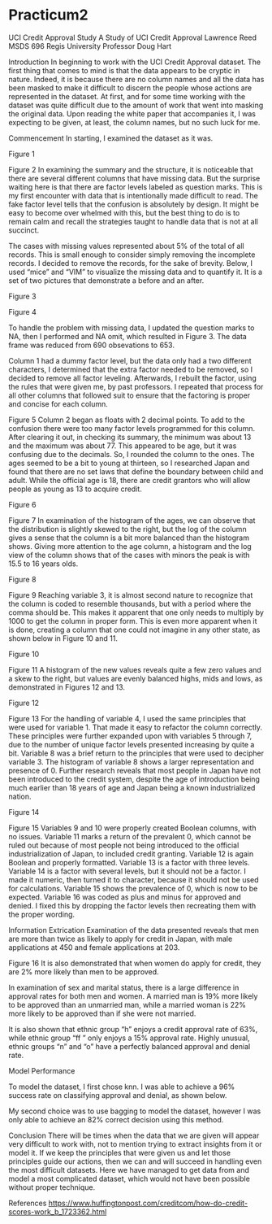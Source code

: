 # Practicum2
UCI Credit Approval Study
A Study of UCI Credit Approval
Lawrence Reed
MSDS 696 Regis University
Professor Doug Hart



Introduction
	In beginning to work with the UCI Credit Approval dataset. The first thing that comes to mind is that the data appears to be cryptic in nature.  Indeed, it is because there are no column names and all the data has been masked to make it difficult to discern the people whose actions are represented in the dataset.  At first, and for some time working with the dataset was quite difficult due to the amount of work that went into masking the original data.  Upon reading the white paper that accompanies it, I was expecting to be given, at least, the column names, but no such luck for me.  

Commencement
In starting, I examined the dataset as it was.  

 
Figure 1
 
Figure 2
In examining the summary and the structure, it is noticeable that there are several different columns that have missing data.  But the surprise waiting here is that there are factor levels labeled as question marks.  This is my first encounter with data that is intentionally made difficult to read.  The fake factor level tells that the confusion is absolutely by design.  It might be easy to become over whelmed with this, but the best thing to do is to remain calm and recall the strategies taught to handle data that is not at all succinct.

The cases with missing values represented about 5% of the total of all records.  This is small enough to consider simply removing the incomplete records.  I decided to remove the records, for the sake of brevity.  Below, I used “mice” and “VIM” to visualize the missing data and to quantify it.  It is a set of two pictures that demonstrate a before and an after.

 
Figure 3

 
Figure 4

To handle the problem with missing data, I updated the question marks to NA, then I performed and NA omit, which resulted in Figure 3.  The data frame was reduced from 690 obsevations to 653.

Column 1 had a dummy factor level, but the data only had a two different characters,  I determined that the extra factor needed to be removed, so I decided to remove all factor leveling.  Afterwards, I rebuilt the factor, using the rules that were given me, by past professors. I repeated that process for all other columns that followed suit to ensure that the factoring is proper and concise for each column.  

 
Figure 5
Column 2 began as floats with 2 decimal points.  To add to the confusion there were too many factor levels programmed for this column.  After clearing it out, in checking its summary, the minimum was about 13 and the maximum was about 77.  This appeared to be age, but it was confusing due to the decimals.  So, I rounded the column to the ones.  The ages seemed to be a bit to young at thirteen, so I researched Japan and found that there are no set laws that define the boundary between child and adult.  While the official age is 18, there are credit grantors who will allow people as young as 13 to acquire credit.
 
Figure 6
 
Figure 7
In examination of the histogram of the ages, we can observe that the distribution is slightly skewed to the right, but the log of the column gives a sense that the column is a bit more balanced than the histogram shows.  Giving more attention to the age column, a histogram and the log view of the column shows that of the cases with minors the peak is with 15.5 to 16 years olds.
 
Figure 8
 
Figure 9
Reaching variable 3, it is almost second nature to recognize that the column is coded to resemble thousands, but with a period where the comma should be.  This makes it apparent that one only needs to multiply by 1000 to get the column in proper form.  This is even more apparent when it is done, creating a column that one could not imagine in any other state, as shown below in Figure 10 and 11.
 
Figure 10
 
Figure 11
A histogram of the new values reveals quite a few zero values and a skew to the right, but values are evenly balanced highs, mids and lows, as demonstrated in Figures 12 and 13.
 
Figure 12
 
Figure 13
For the handling of variable 4, I used the same principles that were used for variable 1.  That made it easy to refactor the column correctly.  These principles were further expanded upon with variables 5 through 7, due to the number of unique factor levels presented increasing by quite a bit.  Variable 8 was a brief return to the principles that were used to decipher variable 3.  The histogram of variable 8 shows a larger representation and presence of 0.  Further research reveals that most people in Japan have not been introduced to the credit system, despite the age of introduction being much earlier than 18 years of age and Japan being a known industrialized nation.

 
Figure 14
 
Figure 15
Variables 9 and 10 were properly created Boolean columns, with no issues.  Variable 11 marks a return of the prevalent 0, which cannot be ruled out because of most people not being introduced to the official industrialization of Japan, to included credit granting.  Variable 12  is again Boolean and properly formatted. Variable 13 is a factor with three levels.  Variable 14 is a factor with several levels, but it should not be a factor.  I made it numeric, then turned it to character, because it should not be used for calculations. Variable 15 shows the prevalence of 0, which is now to be expected.  Variable 16 was coded as plus and minus for approved and denied.  I fixed this by dropping the factor levels then recreating them with the proper wording.

Information Extrication
Examination of the data presented reveals that men are more than twice as likely to apply for credit in Japan, with male applications at 450 and female applications at 203.  
 
 
Figure 16
It is also demonstrated that when women do apply for credit, they are 2% more likely than men to be approved.
 
 
In examination of sex and marital status, there is a large difference in approval rates for both men and women.  A married man is 19% more likely to be approved than an unmarried man, while a married woman is 22% more likely to be approved than if she were not married. 
 
 
It is also shown that ethnic group “h” enjoys a credit approval rate of 63%, while ethnic group “ff ” only enjoys a 15% approval rate.  Highly unusual, ethnic groups “n” and “o” have a perfectly balanced approval and denial rate.
 


Model Performance
	
To model the dataset, I first chose knn.  I was able to achieve a 96% success rate on classifying approval and denial, as shown below.
 
My second choice was to use bagging to model the dataset, however I was only able to achieve an 82% correct decision using this method.
 
Conclusion
There will be times when the data that we are given will appear very difficult to work with, not to mention trying to extract insights from it or model it.  If we keep the principles that were given us and let those principles guide our actions, then we can and will succeed in handling even the most difficult datasets.  Here we have managed to get data from and model a most complicated dataset, which would not have been possible without proper technique.


References
https://www.huffingtonpost.com/creditcom/how-do-credit-scores-work_b_1723362.html
